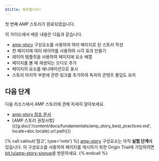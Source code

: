 ```yaml
---
$title: 축하합니다!
---
```


첫 번째 AMP 스토리가 완료되었습니다.

이 가이드에서 배운 내용은 다음과 같습니다.

- [amp-story](/ko/docs/reference/components/amp-story.html) 구성요소를 사용하여 여러 페이지로 된 스토리 작성
- 한 페이지에 여러 레이어를 사용하여 시각 효과 만들기
- 레이어 템플릿을 사용하여 페이지에 요소 배열
- 페이지를 볼 때 재생되는 오디오 추가
- 페이지의 요소를 애니메이션으로 표시
- 스토리 마지막 부분에 관련 링크를 추가하여 독자의 콘텐츠 몰입도 유지

## 다음 단계

다음 리소스에서 AMP 스토리에 관해 자세히 알아보세요.

- [amp-story 참조 문서](/ko/docs/reference/components/amp-story.html)
- [AMP 스토리 권장사항]({{g.doc('/content/docs/fundamentals/amp_story_best_practices.md', locale=doc.locale).url.path}})

{% call callout('참고', type='note') %}
[amp-story](/ko/docs/reference/components/amp-story.html) 구성요소는 아직 **실험 단계**에 있습니다. 이 구성요소를 사용하여 페이지를 게시하기 위한 Origin Trial에 가입하려면 <a href="http://bit.ly/amp-story-signup">bit.ly/amp-story-signup</a>을 방문하세요.
{% endcall %}

